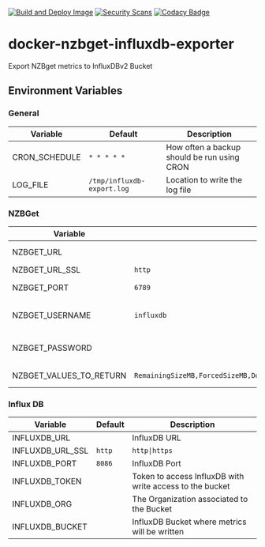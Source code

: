 
[![Build and Deploy Image](https://github.com/tkhom3/docker-nzbget-influxdb-exporter/actions/workflows/build-and-deploy.yml/badge.svg)](https://github.com/tkhom3/docker-nzbget-influxdb-exporter/actions/workflows/build-and-deploy.yml)
[![Security Scans](https://github.com/tkhom3/docker-nzbget-influxdb-exporter/actions/workflows/security-scans-pr.yml/badge.svg)](https://github.com/tkhom3/docker-nzbget-influxdb-exporter/actions/workflows/security-scans-pr.yml)
[![Codacy Badge](https://app.codacy.com/project/badge/Grade/8f4dcbb86b6a4e40a6fb9496a518cc5d)](https://www.codacy.com/gh/tkhom3/docker-nzbget-influxdb-exporter/dashboard?utm_source=github.com&amp;utm_medium=referral&amp;utm_content=tkhom3/docker-nzbget-influxdb-exporter&amp;utm_campaign=Badge_Grade)

# docker-nzbget-influxdb-exporter

Export NZBget metrics to InfluxDBv2 Bucket

## Environment Variables

### General
| **Variable**  | **Default** | **Description** |
|-|-|-|
| CRON_SCHEDULE | `* * * * *` | How often a backup should be run using CRON |
| LOG_FILE | `/tmp/influxdb-export.log` | Location to write the log file |

### NZBGet
| **Variable**  | **Default** | **Description** |
|-|-|-|
| NZBGET_URL | | URL for NZBGet |
| NZBGET_URL_SSL | `http` | `http\|https` |
| NZBGET_PORT | `6789` | NZBGet Port |
| NZBGET_USERNAME | `influxdb` | Username to access NZBGet API |
| NZBGET_PASSWORD | | Password to access NZBGet API |
| NZBGET_VALUES_TO_RETURN | `RemainingSizeMB,ForcedSizeMB,DownloadedSizeMB,ArticleCacheMB,DownloadRate,ThreadCount,PostJobCount` | Values to return |

### Influx DB
| **Variable**  | **Default** | **Description** |
|-|-|-|
| INFLUXDB_URL | | InfluxDB URL |
| INFLUXDB_URL_SSL | `http` | `http\|https` |
| INFLUXDB_PORT | `8086` | InfluxDB Port|
| INFLUXDB_TOKEN | | Token to access InfluxDB with write access to the bucket |
| INFLUXDB_ORG | | The Organization associated to the Bucket |
| INFLUXDB_BUCKET | | InfluxDB Bucket where metrics will be written |
